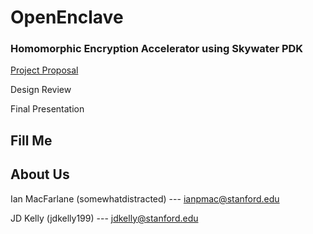 # OpenEnclave
### Homomorphic Encryption Accelerator using Skywater PDK

[Project Proposal](https://docs.google.com/document/d/1Mj0ecLCnkOJ5uA9d1-nG6b31zhV4ehgnjc52U_y2EqI/edit?usp=sharing)

Design Review

Final Presentation

## Fill Me

## About Us

Ian MacFarlane (somewhatdistracted) --- ianpmac@stanford.edu

JD Kelly (jdkelly199) --- jdkelly@stanford.edu
